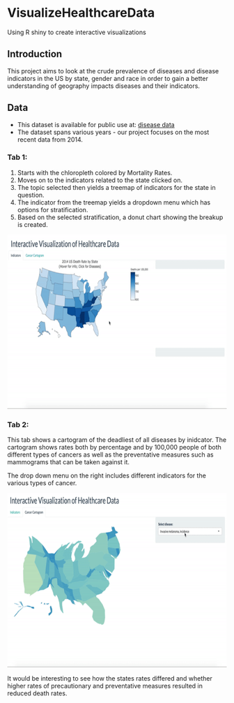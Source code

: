# VisualizeHealthcareData
Using R shiny to create interactive visualizations

## Introduction

This project aims to look at the crude prevalence of diseases and disease indicators in the US by state, gender and race in order to gain a better understanding of geography impacts diseases and their indicators.

## Data

* This dataset is available for public use at: [disease data](https://catalog.data.gov/dataset/u-s-chronic-disease-indicators-cdi-e50c9)
* The dataset spans various years - our project focuses on the most recent data from 2014.


### Tab 1:

1. Starts with the chloropleth colored by Mortality Rates.
2. Moves on to the indicators related to the state clicked on.
3. The topic selected then yields a treemap of indicators for the state in question.
4. The indicator from the treemap yields a dropdown menu which has options for stratification.
5. Based on the selected stratification, a donut chart showing the breakup is created.

<img src="https://github.com/zdanish1/VisualizeHealthcareData/blob/master/healthcare_viz.gif" alt="healthcare viz" width="800" height="400">

### Tab 2:

This tab shows a cartogram of the deadliest of all diseases by inidcator. The cartogram shows rates both by percentage and by 100,000 people of both different types of cancers as well as the preventative measures such as mammograms that can be taken against it.

The drop down menu on the right includes different indicators for the various types of cancer.

<img src="https://github.com/zdanish1/VisualizeHealthcareData/blob/master/topogram.gif" alt="alt text" width="800" height="400">

It would be interesting to see how the states rates differed and whether higher rates of precautionary and preventative measures resulted in reduced death rates.
 
